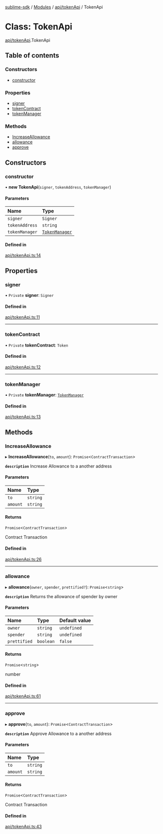 [sublime-sdk](../README.md) / [Modules](../modules.md) / [api/tokenApi](../modules/api_tokenApi.md) / TokenApi

# Class: TokenApi

[api/tokenApi](../modules/api_tokenApi.md).TokenApi

## Table of contents

### Constructors

- [constructor](api_tokenApi.TokenApi.md#constructor)

### Properties

- [signer](api_tokenApi.TokenApi.md#signer)
- [tokenContract](api_tokenApi.TokenApi.md#tokencontract)
- [tokenManager](api_tokenApi.TokenApi.md#tokenmanager)

### Methods

- [IncreaseAllowance](api_tokenApi.TokenApi.md#increaseallowance)
- [allowance](api_tokenApi.TokenApi.md#allowance)
- [approve](api_tokenApi.TokenApi.md#approve)

## Constructors

### constructor

• **new TokenApi**(`signer`, `tokenAddress`, `tokenManager`)

#### Parameters

| Name | Type |
| :------ | :------ |
| `signer` | `Signer` |
| `tokenAddress` | `string` |
| `tokenManager` | [`TokenManager`](tokenManager.TokenManager.md) |

#### Defined in

[api/tokenApi.ts:14](https://github.com/akshay111meher/sublime-sdk/blob/e2731c8/src/api/tokenApi.ts#L14)

## Properties

### signer

• `Private` **signer**: `Signer`

#### Defined in

[api/tokenApi.ts:11](https://github.com/akshay111meher/sublime-sdk/blob/e2731c8/src/api/tokenApi.ts#L11)

___

### tokenContract

• `Private` **tokenContract**: `Token`

#### Defined in

[api/tokenApi.ts:12](https://github.com/akshay111meher/sublime-sdk/blob/e2731c8/src/api/tokenApi.ts#L12)

___

### tokenManager

• `Private` **tokenManager**: [`TokenManager`](tokenManager.TokenManager.md)

#### Defined in

[api/tokenApi.ts:13](https://github.com/akshay111meher/sublime-sdk/blob/e2731c8/src/api/tokenApi.ts#L13)

## Methods

### IncreaseAllowance

▸ **IncreaseAllowance**(`to`, `amount`): `Promise`<`ContractTransaction`\>

**`description`** Increase Allowance to a another address

#### Parameters

| Name | Type |
| :------ | :------ |
| `to` | `string` |
| `amount` | `string` |

#### Returns

`Promise`<`ContractTransaction`\>

Contract Transaction

#### Defined in

[api/tokenApi.ts:26](https://github.com/akshay111meher/sublime-sdk/blob/e2731c8/src/api/tokenApi.ts#L26)

___

### allowance

▸ **allowance**(`owner`, `spender`, `prettified?`): `Promise`<`string`\>

**`description`** Returns the allowance of spender by owner

#### Parameters

| Name | Type | Default value |
| :------ | :------ | :------ |
| `owner` | `string` | `undefined` |
| `spender` | `string` | `undefined` |
| `prettified` | `boolean` | `false` |

#### Returns

`Promise`<`string`\>

number

#### Defined in

[api/tokenApi.ts:61](https://github.com/akshay111meher/sublime-sdk/blob/e2731c8/src/api/tokenApi.ts#L61)

___

### approve

▸ **approve**(`to`, `amount`): `Promise`<`ContractTransaction`\>

**`description`** Approve Allowance to a another address

#### Parameters

| Name | Type |
| :------ | :------ |
| `to` | `string` |
| `amount` | `string` |

#### Returns

`Promise`<`ContractTransaction`\>

Contract Transaction

#### Defined in

[api/tokenApi.ts:43](https://github.com/akshay111meher/sublime-sdk/blob/e2731c8/src/api/tokenApi.ts#L43)
